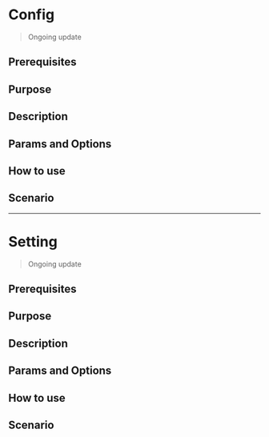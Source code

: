 # Config

> Ongoing update

## Prerequisites

## Purpose

## Description

## Params and Options

## How to use

## Scenario


---


# Setting

> Ongoing update

## Prerequisites

## Purpose

## Description

## Params and Options

## How to use

## Scenario